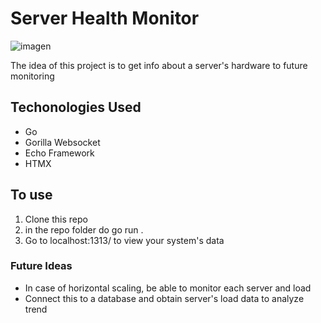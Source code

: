 # Server Health Monitor

![imagen](https://github.com/user-attachments/assets/19ab0608-8de0-47fe-8914-6e364ea147d1)

The idea of this project is to get info about a server's hardware to future monitoring

## Techonologies Used
- Go
- Gorilla Websocket
- Echo Framework
- HTMX

## To use
1. Clone this repo
2. in the repo folder do go run .
3. Go to localhost:1313/ to view your system's data
   

### Future Ideas
- In case of horizontal scaling, be able to monitor each server and load
- Connect this to a database and obtain server's load data to analyze trend



